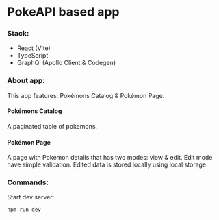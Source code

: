 # PokeAPI based app

### Stack:

- React (Vite)
- TypeScript
- GraphQl (Apollo Client & Codegen)

### About app:

This app features: Pokémons Catalog & Pokémon Page.

#### Pokémons Catalog

A paginated table of pokemons.

#### Pokémon Page

A page with Pokémon details that has two modes: view & edit.
Edit mode have simple validation.
Edited data is stored locally using local storage.

### Commands:

Start dev server:

```
npm run dev
```
